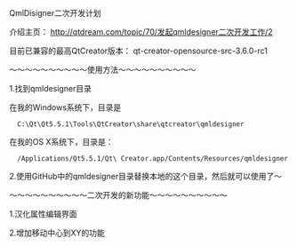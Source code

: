 QmlDisigner二次开发计划

介绍主页：
http://qtdream.com/topic/70/发起qmldesigner二次开发工作/2

目前已兼容的最高QtCreator版本：
qt-creator-opensource-src-3.6.0-rc1


～～～～～～～～～～使用方法～～～～～～～～～～

1.找到qmldesigner目录

  在我的Windows系统下，目录是
  
      C:\Qt\Qt5.5.1\Tools\QtCreator\share\qtcreator\qmldesigner
      
  在我的OS X系统下，目录是：
  
      /Applications/Qt5.5.1/Qt\ Creator.app/Contents/Resources/qmldesigner 
      

2.使用GitHub中的qmldesigner目录替换本地的这个目录，然后就可以使用了～


～～～～～～～～～～二次开发的新功能～～～～～～～～～～

1.汉化属性编辑界面

2.增加移动中心到XY的功能

